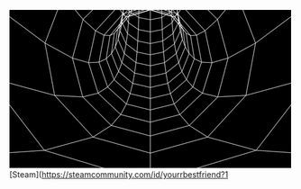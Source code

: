 ![alt text](4d59f15a633b8b448dd01a298c121ad9.gif) 
[Steam](https://steamcommunity.com/id/yourrbestfriend?1



